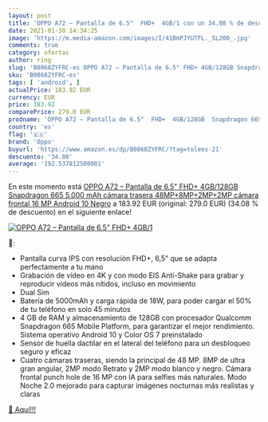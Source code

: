 ```yaml
---
layout: post
title: 'OPPO A72 – Pantalla de 6.5"  FHD+  4GB/1 con un 34.08 % de descuento'
date: 2021-01-30 14:34:25
image: 'https://m.media-amazon.com/images/I/41BmPJYUTFL._SL200_.jpg'
comments: true
category: ofertas
author: ring
slug: 'B0868ZYFRC-es OPPO A72 – Pantalla de 6.5" FHD+ 4GB/128GB Snapdragon 665...'
sku: 'B0868ZYFRC-es'
tags: [ 'android', ]
actualPrice: 183.92 EUR
currency: EUR
price: 183.92
comparePrice: 279.0 EUR
prodname: 'OPPO A72 – Pantalla de 6.5"  FHD+  4GB/128GB  Snapdragon 665  5.000 mAh  cámara trasera 48MP+8MP+2MP+2MP  cámara frontal 16 MP  Android 10  Negro'
country: 'es'
flag: '🇪🇸'
brand: 'Oppo'
buyurl: 'https://www.amazon.es/dp/B0868ZYFRC/?tag=tolees-21'
descuento: '34.08'
average: '192.537812500001'
---
```


En este momento está [OPPO A72 – Pantalla de 6.5"  FHD+  4GB/128GB  Snapdragon 665  5.000 mAh  cámara trasera 48MP+8MP+2MP+2MP  cámara frontal 16 MP  Android 10  Negro](https://www.amazon.es/dp/B0868ZYFRC/?tag=tolees-21) a 183.92 EUR (original: 279.0 EUR) (34.08 %  de descuento) en el siguiente enlace!

[![OPPO A72 – Pantalla de 6.5"  FHD+  4GB/1](https://m.media-amazon.com/images/I/41BmPJYUTFL._SL200_.jpg)](https://www.amazon.es/dp/B0868ZYFRC/?tag=tolees-21)

🔎:

- Pantalla curva IPS con resolución FHD+, 6,5” que se adapta perfectamente a tu mano
- Grabación de vídeo en 4K y con modo EIS Anti-Shake para grabar y reproducir vídeos más nítidos, incluso en movimiento
- Dual Sim
- Batería de 5000mAh y carga rápida de 18W, para poder cargar el 50% de tu teléfono en solo 45 minutos
- 4 GB de RAM y almacenamiento de 128GB con procesador Qualcomm Snapdragon 665 Mobile Platform, para garantizar el mejor rendimiento. Sistema operativo Android 10 y Color OS 7 preinstalado
- Sensor de huella dactilar en el lateral del teléfono para un desbloqueo seguro y eficaz
- Cuatro cámaras traseras, siendo la principal de 48 MP. 8MP de ultra gran angular, 2MP modo Retrato y 2MP modo blanco y negro. Cámara frontal punch hole de 16 MP con IA para selfies más naturales. Modo Noche 2.0 mejorado para capturar imágenes nocturnas más realistas y claras

[🛒 Aquí!!!](https://www.amazon.es/dp/B0868ZYFRC/?tag=tolees-21)

